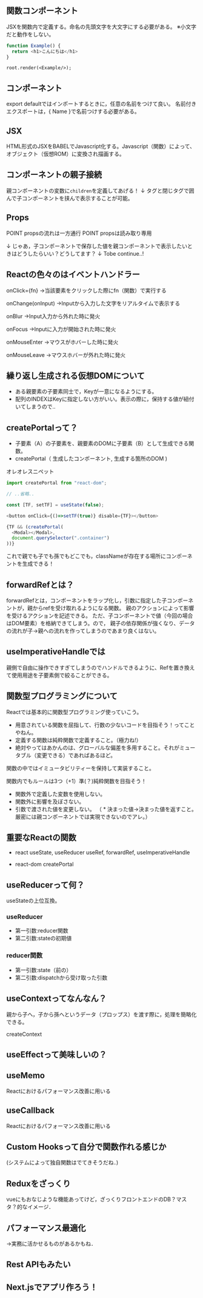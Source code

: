 ## 関数コンポーネント

JSXを関数内で定義する。命名の先頭文字を大文字にする必要がある。
※小文字だと動作をしない。

```.js
function Example() {
  return <h1>こんにちは</h1>
}
```

```
root.render(<Example/>);
```


## コンポーネント

export defaultではインポートするときに，任意の名前をつけて良い。
名前付きエクスポートは，{ Name }で名前つけする必要がある。

## JSX

HTML形式のJSXをBABELでJavascript化する。Javascript（関数）によって、オブジェクト（仮想ROM）に変換され描画する。

## コンポーネントの親子接続

親コンポーネントの変数に`children`を定義してあげる！
↓
タグと閉じタグで囲んで子コンポーネントを挟んで表示することが可能。

## Props

POINT propsの流れは一方通行
POINT propsは読み取り専用

↓
じゃあ，子コンポーネントで保存した値を親コンポーネントで表示したいときはどうしたらいい？どうしてます？
↓
Tobe continue..!

## Reactの色々のはイベントハンドラー

onClick={fn}
→当該要素をクリックした際にfn（関数）で実行する

onChange(onInput)
→Inputから入力した文字をリアルタイムで表示する

onBlur
→Input入力から外れた時に発火

onFocus
→Inputに入力が開始された時に発火

onMouseEnter
→マウスがホバーした時に発火

onMouseLeave
→マウスホバーが外れた時に発火

## 繰り返し生成される仮想DOMについて

* ある親要素の子要素同士で，Keyが一意になるようにする。
* 配列のINDEXはKeyに指定しない方がいい。表示の際に，保持する値が紐付いてしまうので..

## createPortalって？

* 子要素（A）の子要素を、親要素のDOMに子要素（B）として生成できる関数。
* createPortal（ 生成したコンポーネント, 生成する箇所のDOM )

オレオレスニペット

```js
import createPortal from "react-dom";

// ..省略..

const [TF, setTF] = useState(false);

<button onClick={()=>setTF(true)} disable={TF}></button>

{TF && (createPortal(
  <Modal></Modal>,
  document.querySelector(".container")
))}

```

これで親でも子でも孫でもどこでも，classNameが存在する場所にコンポーネントを生成できる！

## forwardRefとは？

forwardRefとは，コンポーネントをラップ化し，引数に指定した子コンポーネントが，親からrefを受け取れるようになる関数。
親のアクションによって影響を受けるアクションを記述できる。
ただ、子コンポーネントで値（今回の場合はDOM要素）を格納できてしまう。ので，
親子の依存関係が強くなり、データの流れが子→親への流れを作ってしまうのであまり良くはない。


## useImperativeHandleでは

親側で自由に操作できすぎてしまうのでハンドルできるように、Refを置き換えて使用用途を子要素側で絞ることができる。

## 関数型プログラミングについて

Reactでは基本的に関数型プログラミング使っていこう。

* 用意されている関数を屈指して、行数の少ないコードを目指そう！ってことやねん。
* 定義する関数は純粋関数で定義すること。（極力ね!）
* 絶対やってはあかんのは、グローバルな偏差を多用すること。それがミュータブル（変更できる）であればあるほど。

関数の中ではイミュータビリティーを保持して実装すること。

関数内でもルールは3つ（+1）準(？)純粋関数を目指そう！

* 関数外で定義した変数を使用しない。
* 関数外に影響を及ぼさない。
* 引数で渡された値を変更しない。
（ * 決まった値→決まった値を返すこと。厳密には親コンポーネントでは実現できないのでアレ。）

## 重要なReactの関数

* react
useState, useReducer
useRef, forwardRef, useImperativeHandle

* react-dom
createPortal

## useReducerって何？

useStateの上位互換。

### useReducer

* 第一引数:reducer関数
* 第二引数:stateの初期値

### reducer関数

* 第一引数:state（前の）
* 第二引数:dispatchから受け取った引数

## useContextってなんなん？

親から子へ，子から孫へというデータ（プロップス）を渡す際に，処理を簡略化できる。

createContext

## useEffectって美味しいの？


## useMemo

Reactにおけるパフォーマンス改善に用いる


## useCallback

Reactにおけるパフォーマンス改善に用いる

## Custom Hooksって自分で関数作れる感じか

(システムによって独自関数はでてきそうだね．)


## Reduxをざっくり

vueにもおなじような機能あってけど，ざっくりフロントエンドのDB？マスタ？的なイメージ．

## パフォーマンス最適化

→実務に活かせるものがあるかもね．

## Rest APIもみたい

## Next.jsでアプリ作ろう！


